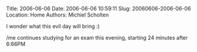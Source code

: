Title: 2006-06-06
Date: 2006-06-06 10:59:11
Slug: 20060606-2006-06-06
Location: Home
Authors: Michiel Scholten

<p>I wonder what this evil day will bring :)</p>

<p>/me continues studying for an exam this evening, starting 24 minutes after 6:66PM</p>